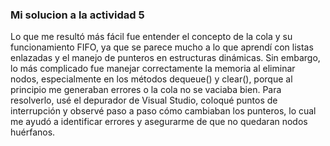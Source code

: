 ### Mi solucion a la actividad 5

Lo que me resultó más fácil fue entender el concepto de la cola y su funcionamiento FIFO, ya que se parece mucho a lo que aprendí con listas enlazadas y el manejo de punteros en estructuras dinámicas. Sin embargo, lo más complicado fue manejar correctamente la memoria al eliminar nodos, especialmente en los métodos dequeue() y clear(), porque al principio me generaban errores o la cola no se vaciaba bien. Para resolverlo, usé el depurador de Visual Studio, coloqué puntos de interrupción y observé paso a paso cómo cambiaban los punteros, lo cual me ayudó a identificar errores y asegurarme de que no quedaran nodos huérfanos.
